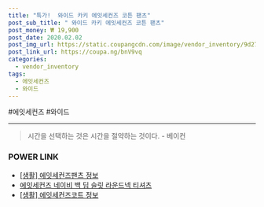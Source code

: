 ```yaml
--- 
title: "특가!  와이드 카키 에잇세컨즈 코튼 팬츠" 
post_sub_title: " 와이드 카키 에잇세컨즈 코튼 팬츠" 
post_money: ₩ 19,900 
post_date: 2020.02.02 
post_img_url: https://static.coupangcdn.com/image/vendor_inventory/9d27/c8e647389a90a9934558c0e9ecb6491cd430b5738dd80e977271bdd7c907.jpg 
post_link_url: https://coupa.ng/bnV9vq 
categories: 
  - vendor_inventory 
tags: 
  - 에잇세컨즈 
  - 와이드 
--- 
```

  #에잇세컨즈 #와이드 
<hr> 

> 시간을 선택하는 것은 시간을 절약하는 것이다. - 베이컨 


### POWER LINK

* <a href="https://blog.naver.com/fash111/221768715239" target="_blank"> [생활] 에잇세컨즈팬츠 정보 </a>
* <a href="https://blog.naver.com/santokki14/221785213994" target="_blank">에잇세컨즈 네이비 백 딥 슬릿 라운드넥 티셔츠</a>
* <a href="https://blog.naver.com/fash111/221767739701" target="_blank"> [생활] 에잇세컨즈코트 정보 </a>
